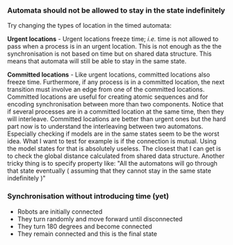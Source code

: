### Automata should not be allowed to stay in the state indefinitely 
Try changing the types of location in the timed automata:

**Urgent locations** - Urgent locations freeze time; _i.e._ time is not allowed to pass when a process is in an urgent location.
	This is not enough as the the synchronisation is not based on time but on shared data structure. This means that automata will still be able to stay in the same state.

**Committed locations** - Like urgent locations, committed locations also freeze time. Furthermore, if any process is in a committed location, the next transition must involve an edge from one of the committed locations. Committed locations are useful for creating atomic sequences and for encoding synchronisation between more than two components. Notice that if several processes are in a committed location at the same time, then they will interleave.
	Committed locations are better than urgent ones but the hard part now is to understand the interleaving between two automatons. Especially checking if models are in the same states seem to be the worst idea. What I want to test for example is if the connection is mutual. Using the model states for that is absolutely useless. The closest that I can get is to check the global distance calculated from shared data structure. Another tricky thing is to specify property like: "All the automatons will go through that state eventually ( assuming that they cannot stay in the same state indefinitely )"

### Synchronisation without introducing time (yet)
- Robots are initially connected
- They turn randomly and move forward until disconnected
- They turn 180 degrees and become connected 
- They remain connected and this is the final state